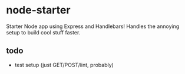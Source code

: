 # node-starter

Starter Node app using Express and Handlebars! Handles the annoying setup to build cool stuff faster.

## todo
- test setup (just GET/POST/lint, probably)
